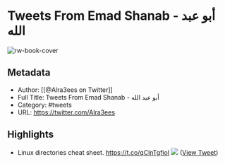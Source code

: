 # Tweets From Emad Shanab - أبو عبد الله

![rw-book-cover](https://pbs.twimg.com/profile_images/830874453680680962/BexDw2YA.jpg)

## Metadata
- Author: [[@Alra3ees on Twitter]]
- Full Title: Tweets From Emad Shanab - أبو عبد الله
- Category: #tweets
- URL: https://twitter.com/Alra3ees

## Highlights
- Linux directories cheat sheet. https://t.co/qClnTgfioI
  ![](https://pbs.twimg.com/media/EGPa13vX0AEAMUk.jpg) ([View Tweet](https://twitter.com/Alra3ees/status/1181028153944358913))
